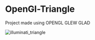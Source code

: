 #  OpenGl-Triangle

Project made using OPENGL GLEW GLAD 

![illuminati_triangle](https://github.com/jhonsnow456/illuminatitriangle/blob/main/img/illuminati.png)
